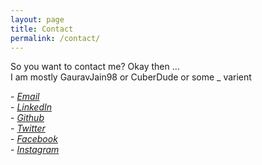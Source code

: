 ```yaml
---
layout: page
title: Contact
permalink: /contact/
---
```

<div class="manual manual-title-ui">
    So you want to contact me? Okay then ...<br/>
    I am mostly GauravJain98 or CuberDude or some _ varient 
</div>
<p>  
	<div class="manual-content">
        - <a target="_blank" href="mailto:{{site.email}}"><i class="fa fa-envelope-o" aria-hidden="true"> Email</i></a><br/>
        - <a target="_blank" href="https://www.linkedin.com/in/{{site.linkedin_username}}"><i class="fa fa-linkedin" aria-hidden="true"> LinkedIn</i></a><br/>
        - <a target="_blank" href="https://www.github.com/{{site.github_uername}}"><i class="fa fa-github" aria-hidden="true"> Github</i></a><br/>
        - <a target="_blank" href="https://www.twitter.com/{{site.twitter_username}}"><i class="fa fa-twitter" aria-hidden="true"> Twitter</i></a><br/>
        - <a target="_blank" href="https://www.facebook.com/{{site.facebook_username}}"><i class="fa fa-facebook" aria-hidden="true"> Facebook</i></a><br/>
        - <a target="_blank" href="https://www.instagram.com/{{site.instagram_username}}/"><i class="fa fa-instagram" aria-hidden="true"> Instagram</i></a><br/>
    </div>
</p>